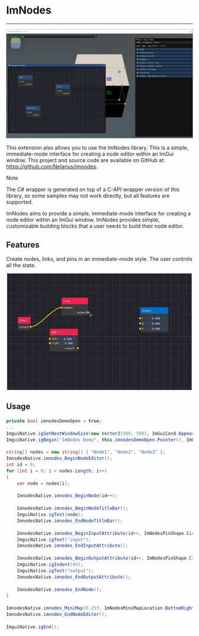 # ImNodes
---

![ImNodes](images/ImNodes.png)

This extension also allows you to use the ImNodes library. This is a simple, immediate-mode interface for creating a node editor within an ImGui window. This project and source code are available on GitHub at: https://github.com/Nelarius/imnodes.

> [!NOTE]
> The C# wrapper is generated on top of a C-API wrapper version of this library, so some samples may not work directly, but all features are supported.

ImNodes aims to provide a simple, immediate-mode interface for creating a node editor within an ImGui window. ImNodes provides simple, customizable building blocks that a user needs to build their node editor.

## Features

Create nodes, links, and pins in an immediate-mode style. The user controls all the state.

![ImNodes](images/imnodes.gif)

## Usage

```csharp
private bool imnodesDemoOpen = true;
...
ImguiNative.igSetNextWindowSize(new Vector2(500, 500), ImGuiCond.Appearing);
ImguiNative.igBegin("ImNodes Demo", this.imnodesDemoOpen.Pointer(), ImGuiWindowFlags.None);

string[] nodes = new string[] { "Node1", "Node2", "Node3" };
ImnodesNative.imnodes_BeginNodeEditor();
int id = 0;
for (int i = 0; i < nodes.Length; i++)
{
    var node = nodes[i];

    ImnodesNative.imnodes_BeginNode(id++);

    ImnodesNative.imnodes_BeginNodeTitleBar();
    ImguiNative.igText(node);
    ImnodesNative.imnodes_EndNodeTitleBar();

    ImnodesNative.imnodes_BeginInputAttribute(id++, ImNodesPinShape.Circle);
    ImguiNative.igText("input");
    ImnodesNative.imnodes_EndInputAttribute();

    ImnodesNative.imnodes_BeginOutputAttribute(id++, ImNodesPinShape.Circle);
    ImguiNative.igIndent(40);
    ImguiNative.igText("output");
    ImnodesNative.imnodes_EndOutputAttribute();

    ImnodesNative.imnodes_EndNode();
}

ImnodesNative.imnodes_MiniMap(0.25f, ImNodesMiniMapLocation.BottomRight, IntPtr.Zero, IntPtr.Zero);
ImnodesNative.imnodes_EndNodeEditor();

ImguiNative.igEnd();
```